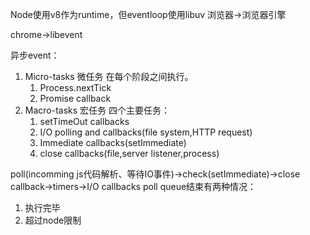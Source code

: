 Node使用v8作为runtime，但eventloop使用libuv
浏览器->浏览器引擎

chrome->libevent

异步event：

1. Micro-tasks 微任务
    在每个阶段之间执行。
   1. Process.nextTick
   2. Promise callback
2. Macro-tasks 宏任务
    四个主要任务：
   1. setTimeOut callbacks
   2. I/O polling and callbacks(file system,HTTP request)
   3. Immediate callbacks(setImmediate)
   4. close callbacks(file,server listener,process)

poll(incomming js代码解析、等待IO事件)->check(setImmediate)->close callback->timers->I/O callbacks
poll queue结束有两种情况：

1. 执行完毕
2. 超过node限制
